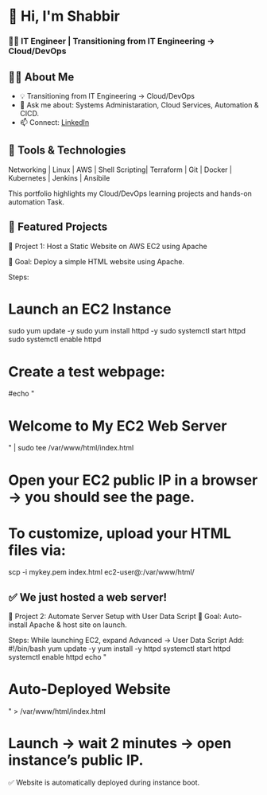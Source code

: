  # 👋 Hi, I'm Shabbir
 ### 🧑‍💻 IT Engineer | Transitioning from IT Engineering → Cloud/DevOps

## 🧑‍💻 About Me
- 💡 Transitioning from IT Engineering → Cloud/DevOps
- 💬 Ask me about: Systems Administaration, Cloud Services, Automation & CICD.
- 📫 Connect: [LinkedIn](https://linkedin.com/in/yourprofile)

  
## 🔧 Tools & Technologies
Networking | Linux | AWS | Shell Scripting| Terraform | Git | Docker | Kubernetes | Jenkins | Ansibile

This portfolio highlights my Cloud/DevOps learning projects and hands-on automation Task.

## 📂 Featured Projects
🔵 Project 1:  Host a Static Website on AWS EC2 using Apache

🎯 Goal: Deploy a simple HTML website using Apache.

Steps:
# Launch an EC2 Instance
sudo yum update -y
sudo yum install httpd -y
sudo systemctl start httpd
sudo systemctl enable httpd

# Create a test webpage:

#echo "<h1>Welcome to My EC2 Web Server</h1>" | sudo tee /var/www/html/index.html


# Open your EC2 public IP in a browser → you should see the page.

# To customize, upload your HTML files via:

scp -i mykey.pem index.html ec2-user@<Public-IP>:/var/www/html/

✅ We just hosted a web server!
----------------------------------------------------------------------------------------------------------------------------------------------------------------
🔵 Project 2: Automate Server Setup with User Data Script
🎯 Goal: Auto-install Apache & host site on launch.

Steps:
While launching EC2, expand Advanced → User Data Script
Add:
#!/bin/bash
yum update -y
yum install -y httpd
systemctl start httpd
systemctl enable httpd
echo "<h1>Auto-Deployed Website</h1>" > /var/www/html/index.html
# Launch → wait 2 minutes → open instance’s public IP.
✅ Website is automatically deployed during instance boot.
